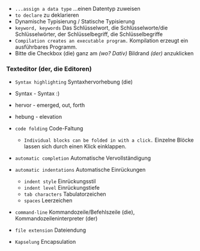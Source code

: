 - `...assign a data type` ...einen Datentyp zuweisen 
- `to declare` zu deklarieren 
- Dynamische Typisierung  / Statische Typisierung
- `keyword, keywords` Das Schlüsselwort, die Schlüsselworte/die Schlüsselwörter, der Schlüsselbegriff, die Schlüsselbegriffe 
- `Compilation creates an executable program.` Kompilation erzeugt ein ausführbares Programm. 
- Bitte die Checkbox (die) ganz am *(wo? Dativ)* Bildrand *(der)* anzuklicken

### Texteditor (der, die Editoren)
-  `Syntax highlighting` Syntaxhervorhebung (die)
  - Syntax - Syntax :) 
  - hervor - emerged, out, forth
  - hebung - elevation 
- `code folding`  Code-Faltung 
  - `Individual blocks can be folded in with a click.` Einzelne Blöcke lassen sich durch einen Klick einklappen. 
- `automatic completion` Automatische Vervollständigung 
- `automatic indentations` Automatische Einrückungen 
  - `indent style` Einrückungsstil 
  - `indent level` Einrückungstiefe 
  - `tab characters` Tabulatorzeichen 
  - `spaces` Leerzeichen 
- `command-line` Kommandozeile/Befehlszeile (die), Kommandozeileninterpreter (der) 
- `file extension` Dateiendung  

- `Kapselung` Encapsulation 